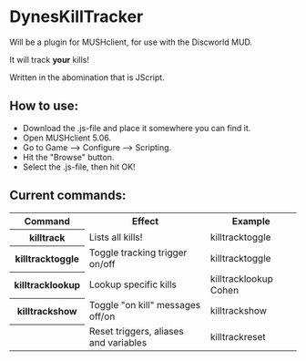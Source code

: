 # DynesKillTracker
<p>Will be a plugin for MUSHclient, for use with the Discworld MUD.</p>
<p>It will track <strong>your</strong> kills!<p>
<p>Written in the abomination that is JScript.</p>

<h2>How to use:</h2>
<ul>
  <li>Download the .js-file and place it somewhere you can find it.</li>
  <li>Open MUSHclient 5.06.</li>
  <li>Go to Game --> Configure --> Scripting.</li>
  <li>Hit the "Browse" button.</li>
  <li>Select the .js-file, then hit OK!</li>
</ul>

<h2>Current commands:</h2>
<table>
  <tr><th>Command</th><th>Effect</th><th>Example</th></tr>
  <tr><th>killtrack</th><td>Lists all kills!</td><td>killtracktoggle</td></tr>
  <tr><th>killtracktoggle</th><td>Toggle tracking trigger on/off</td><td>killtracktoggle</td></tr>
  <tr><th>killtracklookup <creature></th><td>Lookup specific kills</td><td>killtracklookup Cohen</td></tr>
  <tr><th>killtrackshow</th><td>Toggle "on kill" messages off/on</td><td>killtrackshow</td></tr>
  <tr><th><killtrackreset</th><td>Reset triggers, aliases and variables</td><td>killtrackreset</td></tr> 
</table>
